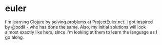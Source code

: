 # euler

I'm learning Clojure by solving problems at ProjectEuler.net. I got
inspired by @bodil - who has done the same. Also, my initial solutions
will look almost exactly like hers, since I'm looking at them to learn
the language as I go along.

